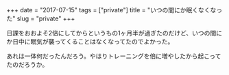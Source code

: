 +++
date = "2017-07-15"
tags = ["private"]
title = "いつの間にか眠くなくなった"
slug = "private"
+++

日課をおおよそ2倍にしてからというもの1ヶ月半が過ぎたのだけど、いつの間にか日中に眠気が襲ってくることはなくなってたのでよかった。

あれは一体何だったんだろう。やはりトレーニングを倍に増やしたから起こってたのだろうか。
	  
